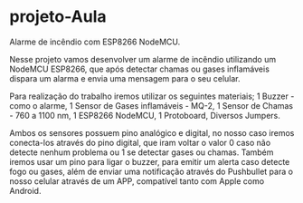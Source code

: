 # projeto-Aula

Alarme de incêndio com ESP8266 NodeMCU.

Nesse projeto vamos desenvolver um alarme de incêndio utilizando um NodeMCU ESP8266, que após detectar chamas ou gases
inflamáveis dispara um alarma e envia uma mensagem para o seu celular.

Para realização do trabalho iremos utilizar os seguintes materiais;
   1 Buzzer - como o alarme,
   1 Sensor de Gases inflamáveis - MQ-2,
   1 Sensor de Chamas - 760 a 1100 nm,
   1 ESP8266 NodeMCU,
   1 Protoboard,
Diversos Jumpers.

Ambos os sensores possuem pino analógico e digital,
no nosso caso iremos conecta-los através do pino digital,
que iram voltar o valor 0 caso não detecte nenhum problema ou 1 se detectar gases ou chamas.
Também iremos usar um pino para ligar o buzzer, para emitir um alerta caso detecte fogo ou gases, 
além de enviar uma notificação através do Pushbullet para o nosso celular através de um APP, compatível tanto com Apple
como Android.

